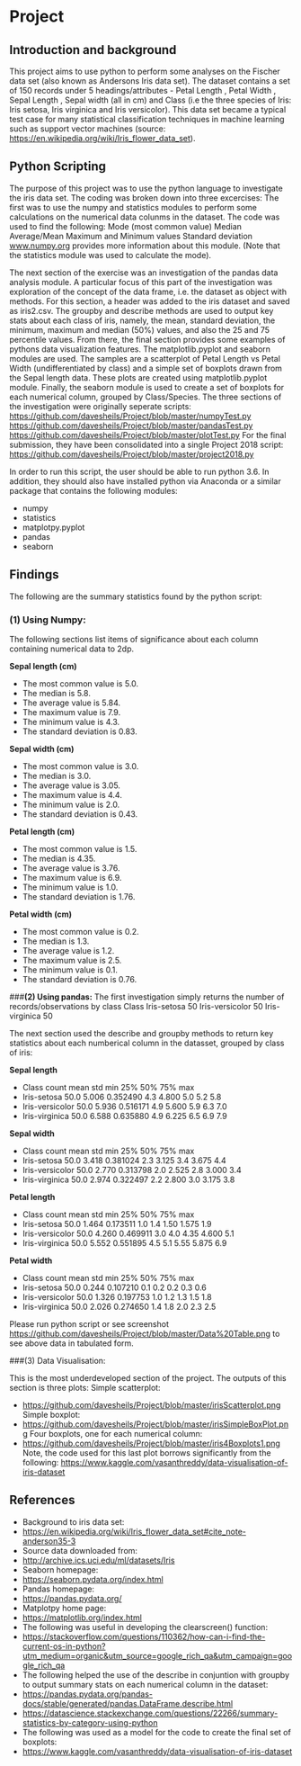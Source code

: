# Project

## Introduction and background

This project aims to use python to perform some analyses on the Fischer data set (also known as Andersons Iris data set). The dataset contains a set of 150 records under 5 headings/attributes - Petal Length , Petal Width , Sepal Length , Sepal width (all in cm) and Class (i.e the three species of Iris: Iris setosa, Iris virginica and Iris versicolor). This data set became a typical test case for many statistical classification techniques in machine learning such as support vector machines (source: https://en.wikipedia.org/wiki/Iris_flower_data_set).

## Python Scripting

The purpose of this project was to use the python language to investigate the iris data set. The coding was broken down into three excercises:
The first was to use the numpy and statistics modules to perform some calculations on the numerical data colunms in the dataset. The code was used to find the following:
Mode (most common value)
Median
Average/Mean
Maximum and Minimum values
Standard deviation
www.numpy.org provides more information about this module. (Note that the statistics module was used to calculate the mode).

The next section of the exercise was an investigation of the pandas data analysis module. A particular focus of this part of the investigation was exploration of the concept of the data frame, i.e. the dataset as object with methods. For this section, a header was added to the iris dataset and saved as iris2.csv. The groupby and describe methods are used to output key stats about each class of iris, namely, the mean, standard deviation, the minimum, maximum and median (50%) values, and also the 25 and 75 percentile values. 
From there, the final section provides some examples of pythons data visualization features. The matplotlib.pyplot and seaborn modules are used.
The samples are a scatterplot of Petal Length vs Petal Width (undifferentiated by class) and a simple set of boxplots drawn from the Sepal length data. These plots are created using matplotlib.pyplot module. Finally, the seaborn module is used to create a set of boxplots for each numerical column, grouped by Class/Species. 
The three sections of the investigation were originally seperate scripts:
https://github.com/davesheils/Project/blob/master/numpyTest.py
https://github.com/davesheils/Project/blob/master/pandasTest.py
https://github.com/davesheils/Project/blob/master/plotTest.py
For the final submission, they have been consolidated into a single Project 2018 script:
https://github.com/davesheils/Project/blob/master/project2018.py

In order to run this script, the user should be able to run python 3.6. In addition, they should also have installed python via Anaconda or a similar package that contains the following modules:
* numpy
* statistics
* matplotpy.pyplot
* pandas
* seaborn

## Findings

The following are the summary statistics found by the python script:
### (1) Using Numpy:
The following sections list items of significance about each column containing numerical data to 2dp.

**Sepal length (cm)**
* The most common value is 5.0.
* The median is 5.8.
* The average value is 5.84.
* The maximum value is 7.9.
* The minimum value is 4.3.
* The standard deviation is 0.83.

**Sepal width (cm)**
* The most common value is 3.0.
* The median is 3.0.
* The average value is 3.05.
* The maximum value is 4.4.
* The minimum value is 2.0.
* The standard deviation is 0.43.

**Petal length (cm)**
* The most common value is 1.5.
* The median is 4.35.
* The average value is 3.76.
* The maximum value is 6.9.
* The minimum value is 1.0.
* The standard deviation is 1.76.

**Petal width (cm)**
* The most common value is 0.2.
* The median is 1.3.
* The average value is 1.2.
* The maximum value is 2.5.
* The minimum value is 0.1.
* The standard deviation is 0.76.

###**(2) Using pandas:**
The first investigation simply returns the number of records/observations by class
Class
Iris-setosa        50
Iris-versicolor    50
Iris-virginica     50

The next section used the describe and groupby methods to return key statistics about each numberical column in the datasset, grouped by class of iris:

**Sepal length**
* Class             count   mean       std  min    25%  50%  75%  max
* Iris-setosa       50.0  5.006  0.352490  4.3  4.800  5.0  5.2  5.8
* Iris-versicolor   50.0  5.936  0.516171  4.9  5.600  5.9  6.3  7.0
* Iris-virginica    50.0  6.588  0.635880  4.9  6.225  6.5  6.9  7.9

**Sepal width**
* Class             count   mean       std  min    25%  50%    75%  max                                                              
* Iris-setosa       50.0  3.418  0.381024  2.3  3.125  3.4  3.675  4.4
* Iris-versicolor   50.0  2.770  0.313798  2.0  2.525  2.8  3.000  3.4
* Iris-virginica    50.0  2.974  0.322497  2.2  2.800  3.0  3.175  3.8

**Petal length**
* Class            count   mean       std  min  25%   50%    75%  max                                                             
* Iris-setosa       50.0  1.464  0.173511  1.0  1.4  1.50  1.575  1.9
* Iris-versicolor   50.0  4.260  0.469911  3.0  4.0  4.35  4.600  5.1
* Iris-virginica    50.0  5.552  0.551895  4.5  5.1  5.55  5.875  6.9

**Petal width**
* Class             count   mean       std  min  25%  50%  75%  max                                                          
* Iris-setosa       50.0  0.244  0.107210  0.1  0.2  0.2  0.3  0.6
* Iris-versicolor   50.0  1.326  0.197753  1.0  1.2  1.3  1.5  1.8
* Iris-virginica    50.0  2.026  0.274650  1.4  1.8  2.0  2.3  2.5

Please run python script or see screenshot https://github.com/davesheils/Project/blob/master/Data%20Table.png to see above data in tabulated form.


###(3) Data Visualisation:

This is the most underdeveloped section of the project. The outputs of this section is three plots:
Simple scatterplot:
* https://github.com/davesheils/Project/blob/master/irisScatterplot.png
Simple boxplot:
* https://github.com/davesheils/Project/blob/master/irisSimpleBoxPlot.png
Four boxplots, one for each numerical column:
* https://github.com/davesheils/Project/blob/master/iris4Boxplots1.png
Note, the code used for this last plot borrows significantly from the following: https://www.kaggle.com/vasanthreddy/data-visualisation-of-iris-dataset

## References
* Background to iris data set:
* https://en.wikipedia.org/wiki/Iris_flower_data_set#cite_note-anderson35-3
* Source data downloaded from:
* http://archive.ics.uci.edu/ml/datasets/Iris
* Seaborn homepage:
* https://seaborn.pydata.org/index.html
* Pandas homepage:
* https://pandas.pydata.org/
* Matplotpy home page:
* https://matplotlib.org/index.html
* The following was useful in developing the clearscreen() function:
* https://stackoverflow.com/questions/110362/how-can-i-find-the-current-os-in-python?utm_medium=organic&utm_source=google_rich_qa&utm_campaign=google_rich_qa
* The following helped the use of the describe in conjuntion with groupby to output summary stats on each numerical column in the dataset:
* https://pandas.pydata.org/pandas-docs/stable/generated/pandas.DataFrame.describe.html
* https://datascience.stackexchange.com/questions/22266/summary-statistics-by-category-using-python
* The following was used as a model for the code to create the final set of boxplots:
* https://www.kaggle.com/vasanthreddy/data-visualisation-of-iris-dataset




